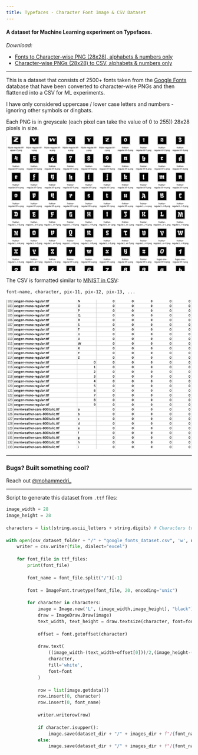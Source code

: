 ```yaml
---
title: Typefaces - Character Font Image & CSV Dataset
---
```


#### A dataset for Machine Learning experiment on Typefaces.

_Download:_
- [Fonts to Character-wise PNG (28x28), alphabets & numbers only](https://console.cloud.google.com/storage/browser/open-fonts-dataset/images)
- [Character-wise PNGs (28x28) to CSV, alphabets & numbers only](https://console.cloud.google.com/storage/browser/open-fonts-dataset/csv)

---

This is a dataset that consists of 2500+ fonts taken from the [Google Fonts](https://fonts.google.com/) database that have been converted to character-wise PNGs and then flattened into a CSV for ML experiments.

I have only considered uppercase / lower case letters and numbers - ignoring other symbols or dingbats.

Each PNG is in greyscale (each pixel can take the value of 0 to 255)) 28x28 pixels in size.

![](../assets/screenshot-fonts.png)

The CSV is formatted similar to [MNIST in CSV](https://pjreddie.com/projects/mnist-in-csv/):

```
font-name, character, pix-11, pix-12, pix-13, ...
```

![](../assets/screenshot-csv.png)

---

### Bugs? Built something cool?

Reach out [@mohammedri_](https://twitter.com/mohammedri_)

---

Script to generate this dataset from `.ttf` files:
```python
image_width = 28
image_height = 28

characters = list(string.ascii_letters + string.digits) # Characters to consider, ignoring symbols

with open(csv_dataset_folder + "/" + "google_fonts_dataset.csv", 'w', newline='') as file:
    writer = csv.writer(file, dialect="excel")
    
    for font_file in ttf_files:
        print(font_file)

        font_name = font_file.split("/")[-1]

        font = ImageFont.truetype(font_file, 20, encoding="unic")

        for character in characters:    
            image = Image.new('L', (image_width,image_height), "black")
            draw = ImageDraw.Draw(image)
            text_width, text_height = draw.textsize(character, font=font)

            offset = font.getoffset(character)

            draw.text(
                ((image_width-(text_width+offset[0]))/2,(image_height-(text_height+offset[1]))/2), 
                character, 
                fill='white', 
                font=font
            )

            row = list(image.getdata())
            row.insert(0, character)
            row.insert(0, font_name)
            
            writer.writerow(row)
            
            if character.isupper():
                image.save(dataset_dir + "/" + images_dir + f"/{font_name}-upper-{character}.png", "PNG")
            else:
                image.save(dataset_dir + "/" + images_dir + f"/{font_name}-{character}.png", "PNG")
```